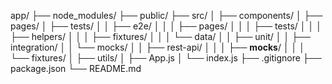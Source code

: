 app/
├── node_modules/
├── public/
├── src/
│   ├── components/
│   ├── pages/
│   ├── tests/
│   │   ├── e2e/
│   │   │   ├── pages/
│   │   │   ├── tests/
│   │   │   ├── helpers/
│   │   │   ├── fixtures/
│   │   │   └── data/
│   │   ├── unit/
│   │   ├── integration/
│   │   └── mocks/
│   │       ├── rest-api/
│   │       │   ├── __mocks__/
│   │       │   └── fixtures/
│   ├── utils/
│   ├── App.js
│   └── index.js
├── .gitignore
├── package.json
└── README.md
